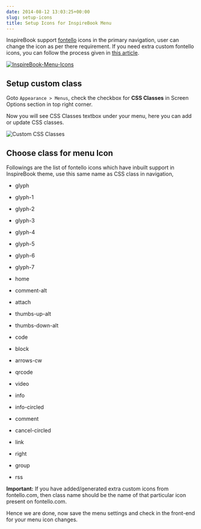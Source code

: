 ```yaml
---
date: 2014-08-12 13:03:25+00:00
slug: setup-icons
title: Setup Icons for InspireBook Menu
---
```


InspireBook support [fontello](http://fontello.com/) icons in the primary navigation, user can change the icon as per there requirement. If you need extra custom fontello icons, you can follow the process given in [this article](https://rtcamp.com/rtpanel/docs/developer/use-fontello-fonts-rtpanel/).

[![InspireBook-Menu-Icons](https://rtcamp.com/wp-content/uploads/2014/02/InspireBook-Menu-Icons.png)](https://rtcamp.com/wp-content/uploads/2014/02/InspireBook-Menu-Icons.png)


## Setup custom class


Goto `Appearance > Menus`, check the checkbox for **CSS Classes** in Screen Options section in top right corner.

Now you will see CSS Classes textbox under your menu, here you can add or update CSS classes.

![Custom CSS Classes](https://rtcamp.com/wp-content/uploads/2014/02/Custom-CSS-Classes.png)


## Choose class for menu Icon


Followings are the list of fontello icons which have inbuilt support in InspireBook theme, use this same name as CSS class in navigation,









	
  * glyph

	
  * glyph-1

	
  * glyph-2

	
  * glyph-3

	
  * glyph-4

	
  * glyph-5

	
  * glyph-6

	
  * glyph-7











	
  * home

	
  * comment-alt

	
  * attach

	
  * thumbs-up-alt

	
  * thumbs-down-alt

	
  * code

	
  * block

	
  * arrows-cw

	
  * qrcode











	
  * video

	
  * info

	
  * info-circled

	
  * comment

	
  * cancel-circled

	
  * link

	
  * right

	
  * group

	
  * rss








**Important:** If you have added/generated extra custom icons from fontello.com, then class name should be the name of that particular icon present on fontello.com.

Hence we are done, now save the menu settings and check in the front-end for your menu icon changes.
